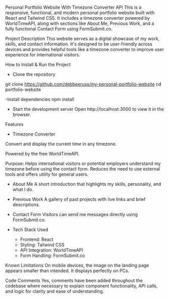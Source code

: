 Personal Portfolio Website With Timezone Converter API
This is a responsive, functional, and modern personal portfolio website built with React and Tailwind CSS. It includes a timezone converter powered by WorldTimeAPI, along with sections like About Me, Previous Work, and a fully functional Contact Form using FormSubmit.co.

Project Description
This website serves as a digital showcase of my work, skills, and contact information. It's designed to be user-friendly across devices and provides helpful tools like a timezone converter to improve user experience for international visitors.

How to Install & Run the Project
- Clone the repository

git clone https://github.com/debbeeruss/my-personal-portfolio-website
cd portfolio-website

-Install dependencies
npm install

- Start the development server
Open http://localhost:3000 to view it in the browser.

Features
- Timezone Converter

Convert and display the current time in any timezone.

Powered by the free WorldTimeAPI.

Purpose: Helps international visitors or potential employers understand my timezone before using the contact form. Reduces the need to use external tools and offers utility for general users.

- About Me
A short introduction that highlights my skills, personality, and what I do.

- Previous Work
A gallery of past projects with live links and brief descriptions.

- Contact Form
Visitors can send me messages directly using FormSubmit.co.

- Tech Stack Used
     - Frontend: React
     - Styling: Tailwind CSS
     - API Integration: WorldTimeAPI
     - Form Handling: FormSubmit.co

Known Limitations
On mobile devices, the image on the landing page appears smaller than intended. It displays perfectly on PCs.

Code Comments
Yes, comments have been added throughout the codebase where necessary to explain component functionality, API calls, and logic for clarity and ease of understanding.


